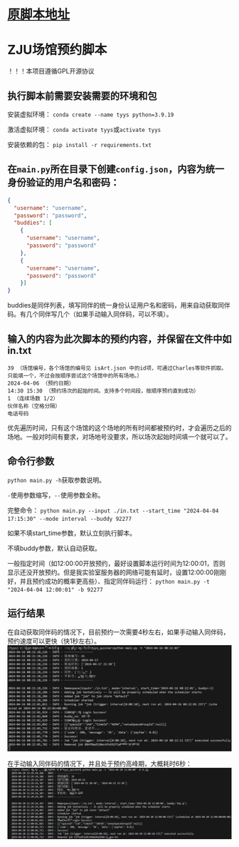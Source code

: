 # [原脚本地址](https://github.com/IshiKura-a/Quicker)

# ZJU场馆预约脚本
！！！本项目遵循GPL开源协议

## 执行脚本前需要安装需要的环境和包
安装虚拟环境：
`conda create --name tyys python=3.9.19`

激活虚拟环境：
`conda activate tyys`或`activate tyys`

安装依赖的包：
`pip install -r requirements.txt`

## 在`main.py`所在目录下创建`config.json`，内容为统一身份验证的用户名和密码：
```json
{
  "username": "username",
  "password": "password",
  "buddies": [
    {
      "username": "username",
      "password": "password"
    },
    {
      "username": "username",
      "password": "password"
    }]
}
```
buddies是同伴列表，填写同伴的统一身份认证用户名和密码，用来自动获取同伴码。有几个同伴写几个（如果手动输入同伴码，可以不填）。

## 输入的内容为此次脚本的预约内容，并保留在文件中如in.txt
```
39 （场馆编号，各个场馆的编号见 isArt.json 中的id项，可通过Charles等软件抓取。只能填一个，不过会按顺序尝试这个场馆中的所有场地。）
2024-04-06 （预约日期）
14:30 15:30 （预约场次的起始时间。支持多个时间段，按顺序预约直到成功）
1 （连续场数 1/2）
伙伴名称（空格分隔）
电话号码
```
优先遍历时间，只有这个场馆的这个场地的所有时间都被预约时，才会遍历之后的场地。一般对时间有要求，对场地号没要求，所以场次起始时间填一个就可以了。

## 命令行参数
`python main.py -h`获取参数说明。

`-`使用参数缩写，`--`使用参数全称。

完整命令：
`python main.py --input ./in.txt --start_time "2024-04-04 17:15:30" --mode interval --buddy 92277`

如果不填start_time参数，默认立刻执行脚本。

不填buddy参数，默认自动获取。

一般指定时间（如12:00:00开放预约，最好设置脚本运行时间为12:00:01，否则显示还没开放预约。但是我实验室服务器的网络可能有延时，设置12:00:00刚刚好，并且预约成功的概率更高些）、指定同伴码运行：
`python main.py -t "2024-04-04 12:00:01" -b 92277`

## 运行结果
在自动获取同伴码的情况下，目前预约一次需要4秒左右，如果手动输入同伴码，预约速度可以更快（快1秒左右）。
![](img/without_buddy_code.png)

在手动输入同伴码的情况下，并且处于预约高峰期，大概耗时6秒：
![](img/with_buddy_code.png)
